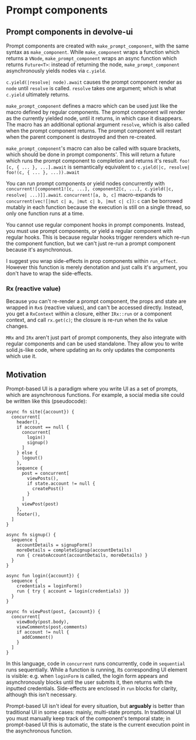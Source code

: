 # Prompt components
## Prompt components in devolve-ui

Prompt components are created with `make_prompt_component`, with the same syntax as `make_component`. While `make_component` wraps a function which returns a `VNode`, `make_prompt_component` wraps an async function which returns `Future<T>`: instead of returning the node, `make_prompt_component` asynchronously yields nodes via `c.yield`.

`c.yield(|resolve| node).await` causes the prompt component render as `node` until `resolve` is called. `resolve` takes one argument; which is what `c.yield` ultimately returns.

`make_prompt_component` defines a macro which can be used just like the macro defined by regular components. The prompt component will render as the currently yielded node, until it returns, in which case it disappears. The macro has an additional optional argument `resolve`, which is also called when the prompt component returns. The prompt component will restart when the parent component is destroyed and then re-created.

`make_prompt_component`'s macro can also be called with square brackets, which should be done in prompt components'. This will return a future which runs the prompt component to completion and returns it's result. `foo![c, { ... }, ...].await` is semantically equivalent to `c.yield(|c, resolve| foo!(c, { ... }, ...)).await`

You can run prompt components or yield nodes concurrently with `concurrent![component1![c, ...], component2[c, ...], c.yield(|c, resolve| ...)]].await`. `concurrent![a, b, c]` macro-expands to `concurrent(vec![|mut c| a, |mut c| b, |mut c| c])`: `c` can be borrowed mutably in each function because the execution is still on a single thread, so only one function runs at a time.

You cannot use regular component hooks in prompt components. Instead, you must use prompt components, or yield a regular component with regular hooks. This is because regular hooks trigger rerenders which re-run the component function, but we can't just re-run a prompt component because it's asynchronous.

I suggest you wrap side-effects in prop components within `run_effect`. However this function is merely denotation and just calls it's argument, you don't have to wrap the side-effects.

### Rx (reactive value)

Because you can't re-render a prompt component, the props and state are wrapped in `Rx`s (reactive values), and can't be accessed directly. Instead, you
get a `RxContext` within a closure, either `IRx::run` or a component context, and call `rx.get(c)`; the closure is re-run when the `Rx` value changes.

`MRx` and `IRx` aren't just part of prompt components, they also integrate with regular components and can be used standalone. They allow you to write solid.js-like code, where updating an `Rx` only updates the components which use it.

## Motivation
Prompt-based UI is a paradigm where you write UI as a set of prompts, which are asynchronous functions. For example, a social media site could be written like this (pseudocode):

```
async fn site({account}) {
  concurrent[
    header(),
    if account == null {
      concurrent[
        login()
        signup()
      ]
    } else {
      logout()
    },
    sequence {
      post = concurrent[
        viewPosts(),
        if state.account != null {
          createPost()
        }
      ]
      viewPost(post)
    },
    footer(),
  ]
}

async fn signup() {
  sequence {
    accountDetails = signupForm()
    moreDetails = completeSignup(accountDetails)
    run { createAccount(accountDetails, moreDetails) }
  }
}

async fun login({account}) {
  sequence {
    credentials = loginForm()
    run { try { account = login(credentials) }}
  }
}

async fn viewPost(post, {account}) {
  concurrent[
    viewBody(post.body),
    viewComments(post.comments)
    if account != null {
      addComment()
    }
  ]
}
```

In this language, code in `concurrent` runs concurrently, code in `sequential` runs sequentially. While a function is running, its corresponding UI element is visible: e.g. when `loginForm` is called, the login form appears and asynchronously blocks until the user submits it, then returns with the inputted credentials. Side-effects are enclosed in `run` blocks for clarity, although this isn't necessary.

Prompt-based UI isn't ideal for every situation, but **arguably** is better than traditional UI in some cases: mainly, multi-state prompts. In traditional UI you must manually keep track of the component's temporal state; in prompt-based UI this is automatic, the state is the current execution point in the asynchronous function.
